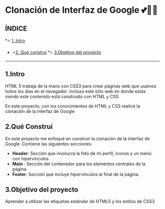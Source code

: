 #  Clonación de  Interfaz de Google 💕🧡🥳

##  ÍNDICE  

*⭐ [1. Intro](https://github.com/MiriB22/ClondeinterfazdeGoogle/tree/main#1intro)
* ⭐[2. Qué construi](https://github.com/MiriB22/ClondeinterfazdeGoogle/blob/main/README.md#2qu%C3%A9-constru%C3%AD)
*⭐ [3.Objetivo del proyecto](https://github.com/MiriB22/ClondeinterfazdeGoogle/blob/main/README.md#3objetivo-del-proyecto)
****
## 1.Intro 
HTML 5  trabaja de la mano con CSS3  para crear páginas web que usamos todos los días en el navegador .Incluso este sitio web en donde estás viendo este contenido está construido con HTML y CSS 

En este proyecto, con los conocimientos de HTML y CSS realicé la clonación de la interfaz de Google 

## 2.Qué Construí
En este proyecto me enfoqué en construir la clonación de la interfaz de Google .Contiene las siguientes secciones:

* **Header**: Sección que involucra la foto de mi perfil, íconos y un menú con hipervínculos 
*   **Main** : Sección del contenedor para los elementos centrales de la página.
*   **Footer**: Sección que incluye hipervínculos al final de la página.

## 3.Objetivo del proyecto 
Aprender a utilizar las etiquetas estándar de HTML5  y los estilos de CSS3   
